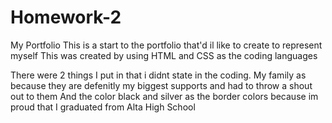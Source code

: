 # Homework-2
My Portfolio
This is a start to the portfolio that'd il like to create to represent myself
This was created by using HTML and CSS as the coding languages

There were 2 things I put in that i didnt state in the coding. 
My family as because they are defenitly my biggest supports and had to throw a shout out to them
And the color black and silver as the border colors because im proud that I graduated from Alta High School